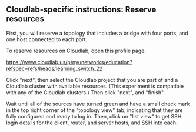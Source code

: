 ## Cloudlab-specific instructions: Reserve resources

First, you will reserve a topology that includes a bridge with four ports, and one host connected to each port.

To reserve resources on Cloudlab, open this profile page:

https://www.cloudlab.us/p/nyunetworks/education?refspec=refs/heads/learning_switch_22

Click "next", then select the Cloudlab project that you are part of and a Cloudlab cluster with available resources. (This experiment is compatible with any of the Cloudlab clusters.) Then click "next", and "finish".

Wait until all of the sources have turned green and have a small check mark in the top right corner of the "topology view" tab, indicating that they are fully configured and ready to log in. Then, click on "list view" to get SSH login details for the client, router, and server hosts, and SSH into each.